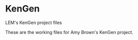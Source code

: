 KenGen
======

LEM's KenGen project files

These are the working files for Amy Brown's KenGen project. 
